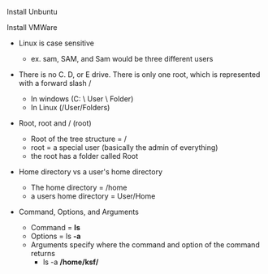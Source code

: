 Install Unbuntu

Install VMWare

- Linux is case sensitive
	- ex. sam, SAM, and Sam would be three different users

- There is no C. D, or E drive. There is only one root, which is represented with a forward slash / 
	- In windows (C: \ User \ Folder)
	- In Linux (/User/Folders)

- Root, root and / (root)
	- Root of the tree structure = /
	- root  = a special user (basically the admin of everything) 
	- the root has a folder called Root

- Home directory vs a user's home directory
	- The home directory = /home 
	- a users home directory = User/Home 

- Command, Options, and Arguments
	- Command = **ls**
	- Options = ls **-a** 
	- Arguments specify where the command and option of the command returns
		- ls -a **/home/ksf/** 